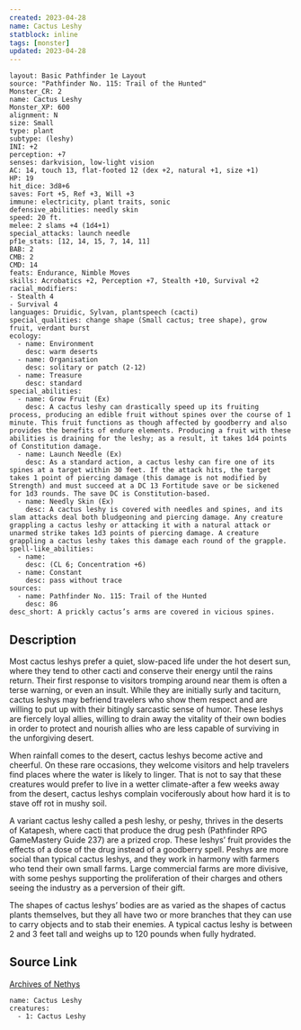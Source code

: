 ```yaml
---
created: 2023-04-28
name: Cactus Leshy
statblock: inline
tags: [monster]
updated: 2023-04-28
---
```

```statblock
layout: Basic Pathfinder 1e Layout
source: "Pathfinder No. 115: Trail of the Hunted"
Monster_CR: 2
name: Cactus Leshy
Monster_XP: 600
alignment: N
size: Small
type: plant
subtype: (leshy)
INI: +2
perception: +7
senses: darkvision, low-light vision
AC: 14, touch 13, flat-footed 12 (dex +2, natural +1, size +1)
HP: 19
hit_dice: 3d8+6
saves: Fort +5, Ref +3, Will +3
immune: electricity, plant traits, sonic
defensive_abilities: needly skin
speed: 20 ft.
melee: 2 slams +4 (1d4+1)
special_attacks: launch needle
pf1e_stats: [12, 14, 15, 7, 14, 11]
BAB: 2
CMB: 2
CMD: 14
feats: Endurance, Nimble Moves
skills: Acrobatics +2, Perception +7, Stealth +10, Survival +2
racial_modifiers:
- Stealth 4
- Survival 4
languages: Druidic, Sylvan, plantspeech (cacti)
special_qualities: change shape (Small cactus; tree shape), grow fruit, verdant burst
ecology:
  - name: Environment
    desc: warm deserts
  - name: Organisation
    desc: solitary or patch (2-12)
  - name: Treasure
    desc: standard
special_abilities:
  - name: Grow Fruit (Ex)
    desc: A cactus leshy can drastically speed up its fruiting process, producing an edible fruit without spines over the course of 1 minute. This fruit functions as though affected by goodberry and also provides the benefits of endure elements. Producing a fruit with these abilities is draining for the leshy; as a result, it takes 1d4 points of Constitution damage.
  - name: Launch Needle (Ex)
    desc: As a standard action, a cactus leshy can fire one of its spines at a target within 30 feet. If the attack hits, the target takes 1 point of piercing damage (this damage is not modified by Strength) and must succeed at a DC 13 Fortitude save or be sickened for 1d3 rounds. The save DC is Constitution-based.
  - name: Needly Skin (Ex)
    desc: A cactus leshy is covered with needles and spines, and its slam attacks deal both bludgeoning and piercing damage. Any creature grappling a cactus leshy or attacking it with a natural attack or unarmed strike takes 1d3 points of piercing damage. A creature grappling a cactus leshy takes this damage each round of the grapple.
spell-like_abilities:
  - name:
    desc: (CL 6; Concentration +6)
  - name: Constant
    desc: pass without trace
sources:
  - name: Pathfinder No. 115: Trail of the Hunted
    desc: 86
desc_short: A prickly cactus’s arms are covered in vicious spines.
```
## Description
Most cactus leshys prefer a quiet, slow-paced life under the hot desert sun, where they tend to other cacti and conserve their energy until the rains return. Their first response to visitors tromping around near them is often a terse warning, or even an insult. While they are initially surly and taciturn, cactus leshys may befriend travelers who show them respect and are willing to put up with their bitingly sarcastic sense of humor. These leshys are fiercely loyal allies, willing to drain away the vitality of their own bodies in order to protect and nourish allies who are less capable of surviving in the unforgiving desert.

When rainfall comes to the desert, cactus leshys become active and cheerful. On these rare occasions, they welcome visitors and help travelers find places where the water is likely to linger. That is not to say that these creatures would prefer to live in a wetter climate-after a few weeks away from the desert, cactus leshys complain vociferously about how hard it is to stave off rot in mushy soil.

A variant cactus leshy called a pesh leshy, or peshy, thrives in the deserts of Katapesh, where cacti that produce the drug pesh (Pathfinder RPG GameMastery Guide 237) are a prized crop. These leshys’ fruit provides the effects of a dose of the drug instead of a goodberry spell. Peshys are more social than typical cactus leshys, and they work in harmony with farmers who tend their own small farms. Large commercial farms are more divisive, with some peshys supporting the proliferation of their charges and others seeing the industry as a perversion of their gift.

The shapes of cactus leshys’ bodies are as varied as the shapes of cactus plants themselves, but they all have two or more branches that they can use to carry objects and to stab their enemies. A typical cactus leshy is between 2 and 3 feet tall and weighs up to 120 pounds when fully hydrated.
## Source Link
[Archives of Nethys](https://aonprd.com/MonsterDisplay.aspx?ItemName=Cactus%20Leshy)
```encounter-table
name: Cactus Leshy
creatures:
  - 1: Cactus Leshy
```
